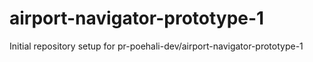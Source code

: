 # airport-navigator-prototype-1

Initial repository setup for pr-poehali-dev/airport-navigator-prototype-1